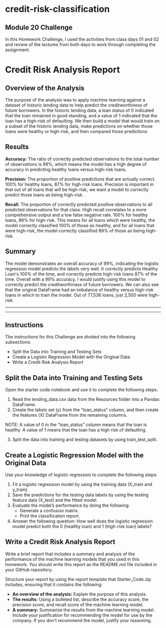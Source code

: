 # credit-risk-classification
## Module 20 Challenge

In this Homework Challenge, I used the activities from class days 01 and 02 and review of the lectures from both days to work through completing the assignment.

# Credit Risk Analysis Report
## Overview of the Analysis
The purpose of the analysis was to apply machine learning against a dataset of historic lending data to help predict the creditworthiness of future borrowers. In the historic lending data, a loan status of 0 indicated that the loan remained in good standing, and a value of 1 indicated that the loan has a high-risk of defaulting. We then build a model that would train on a subset of the historic lending data, make predictions on whether those loans were healthy or high-risk, and then compared those predictions

## Results
<b>Accuracy:</b> The ratio of correctly predicted observations to the total number of observations is 99%, which means the model has a high degree of accuracy in predicting healthy loans versus high-risk loans.

<b>Precision:</b> The proportion of positive predictions that are actually correct. 100% for healthy loans, 87% for high-risk loans. Precision is important in that out of all loans that will be high-risk, we want a model to correctly predict those loans as being high-risk.

<b>Recall:</b> The proportion of correctly predicted positive observations to all predicted observations for that class. High recall correlates to a more comprehensive output and a low false negative rate. 100% for healthy loans, 89% for high-risk. This means for all loans which were healthy, the model correctly classified 100% of those as healthy, and for all loans that were high-risk, the model correctly classified 89% of those as being high-risk.

## Summary
The model demonstrates an overall accuracy of 99%, indicating the logistic regression model predicts the labels very well. It correctly predicts Healthy Loan's 100% of the time, and correctly predicts high-risk loans 87% of the time. Overall with a 99% accuracy, I would justify using this model to correctly predict the creditworthiness of future borrowers. We can also see that the original DataFrame had an imbalance of healthy versus high-risk loans in which to train the model. Out of 77,536 loans, just 2,500 were high-risk.
________________________________________
________________________________________
## Instructions
The instructions for this Challenge are divided into the following subsections:
* Split the Data into Training and Testing Sets
* Create a Logistic Regression Model with the Original Data
* Write a Credit Risk Analysis Report

## Split the Data into Training and Testing Sets
Open the starter code notebook and use it to complete the following steps:
  1. Read the lending_data.csv data from the Resources folder into a Pandas DataFrame.
  2. Create the labels set (y) from the “loan_status” column, and then create the features (X) DataFrame from the remaining columns.

NOTE: A value of 0 in the “loan_status” column means that the loan is healthy. A value of 1 means that the loan has a high risk of defaulting.

  3. Split the data into training and testing datasets by using train_test_split.
## Create a Logistic Regression Model with the Original Data
Use your knowledge of logistic regression to complete the following steps:
1. Fit a logistic regression model by using the training data (X_train and y_train).
2. Save the predictions for the testing data labels by using the testing feature data (X_test) and the fitted model.
3. Evaluate the model’s performance by doing the following:
    - Generate a confusion matrix.
    - Print the classification report.
4. Answer the following question: How well does the logistic regression model predict both the 0 (healthy loan) and 1 (high-risk loan) labels?

## Write a Credit Risk Analysis Report
Write a brief report that includes a summary and analysis of the performance of the machine learning models that you used in this homework. You should write this report as the README.md file included in your GitHub repository.

Structure your report by using the report template that Starter_Code.zip includes, ensuring that it contains the following:
  - <b> An overview of the analysis:</b> Explain the purpose of this analysis.
  - <b> The results:</b> Using a bulleted list, describe the accuracy score, the precision score, and recall score of the machine learning model.
  - <b> A summary:</b> Summarize the results from the machine learning model. Include your justification for recommending the model for use by the company. If you don’t recommend the model, justify your reasoning.
